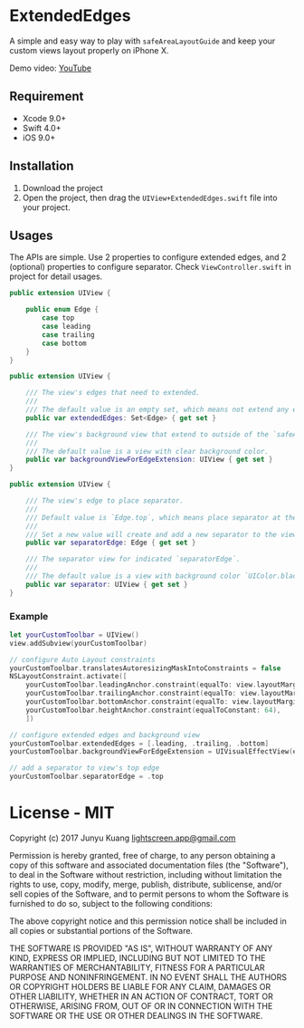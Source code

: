 # ExtendedEdges
A simple and easy way to play with `safeAreaLayoutGuide` and keep your custom views layout properly on iPhone X.

Demo video: [YouTube](https://youtu.be/Wp9C1b0r3BA)


## Requirement
- Xcode 9.0+
- Swift 4.0+
- iOS 9.0+


## Installation
1. Download the project
2. Open the project, then drag the `UIView+ExtendedEdges.swift` file into your project.


## Usages
The APIs are simple.
Use 2 properties to configure extended edges, and 2 (optional) properties to configure separator.
Check `ViewController.swift` in project for detail usages.

``` swift
public extension UIView {

    public enum Edge {
        case top
        case leading
        case trailing
        case bottom
    }
}

public extension UIView {

    /// The view's edges that need to extended.
    ///
    /// The default value is an empty set, which means not extend any edges.
    public var extendedEdges: Set<Edge> { get set }

    /// The view's background view that extend to outside of the `safeAreaLayoutGuide`.
    ///
    /// The default value is a view with clear background color.
    public var backgroundViewForEdgeExtension: UIView { get set }
}

public extension UIView {

    /// The view's edge to place separator.
    ///
    /// Default value is `Edge.top`, which means place separator at the view's top edge.
    ///
    /// Set a new value will create and add a new separator to the view if current don't have one.
    public var separatorEdge: Edge { get set }

    /// The separator view for indicated `separatorEdge`.
    ///
    /// The default value is a view with background color `UIColor.black.withAlphaComponent(0.3)` (iOS standard separator color).
    public var separator: UIView { get set }
}
```

### Example
``` swift
let yourCustomToolbar = UIView()
view.addSubview(yourCustomToolbar)

// configure Auto Layout constraints
yourCustomToolbar.translatesAutoresizingMaskIntoConstraints = false
NSLayoutConstraint.activate([
    yourCustomToolbar.leadingAnchor.constraint(equalTo: view.layoutMarginsGuide.leadingAnchor),
    yourCustomToolbar.trailingAnchor.constraint(equalTo: view.layoutMarginsGuide.trailingAnchor),
    yourCustomToolbar.bottomAnchor.constraint(equalTo: view.layoutMarginsGuide.bottomAnchor),
    yourCustomToolbar.heightAnchor.constraint(equalToConstant: 64),
    ])

// configure extended edges and background view
yourCustomToolbar.extendedEdges = [.leading, .trailing, .bottom]
yourCustomToolbar.backgroundViewForEdgeExtension = UIVisualEffectView(effect: UIBlurEffect(style: .extraLight))

// add a separator to view's top edge
yourCustomToolbar.separatorEdge = .top
```

# License - MIT
Copyright (c) 2017 Junyu Kuang <lightscreen.app@gmail.com>

Permission is hereby granted, free of charge, to any person obtaining a copy
of this software and associated documentation files (the "Software"), to deal
in the Software without restriction, including without limitation the rights
to use, copy, modify, merge, publish, distribute, sublicense, and/or sell
copies of the Software, and to permit persons to whom the Software is
furnished to do so, subject to the following conditions:

The above copyright notice and this permission notice shall be included in all
copies or substantial portions of the Software.

THE SOFTWARE IS PROVIDED "AS IS", WITHOUT WARRANTY OF ANY KIND, EXPRESS OR
IMPLIED, INCLUDING BUT NOT LIMITED TO THE WARRANTIES OF MERCHANTABILITY,
FITNESS FOR A PARTICULAR PURPOSE AND NONINFRINGEMENT. IN NO EVENT SHALL THE
AUTHORS OR COPYRIGHT HOLDERS BE LIABLE FOR ANY CLAIM, DAMAGES OR OTHER
LIABILITY, WHETHER IN AN ACTION OF CONTRACT, TORT OR OTHERWISE, ARISING FROM,
OUT OF OR IN CONNECTION WITH THE SOFTWARE OR THE USE OR OTHER DEALINGS IN THE
SOFTWARE.
